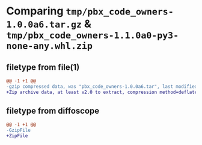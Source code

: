 # Comparing `tmp/pbx_code_owners-1.0.0a6.tar.gz` & `tmp/pbx_code_owners-1.1.0a0-py3-none-any.whl.zip`

## filetype from file(1)

```diff
@@ -1 +1 @@
-gzip compressed data, was "pbx_code_owners-1.0.0a6.tar", last modified: Thu May  9 13:04:48 2024, max compression
+Zip archive data, at least v2.0 to extract, compression method=deflate
```

## filetype from diffoscope

```diff
@@ -1 +1 @@
-GzipFile
+ZipFile
```

